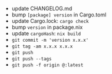 - update CHANGELOG.md
- bump `[package] version` in Cargo.toml
- update Cargo.lock: `cargo check`
- bump `version` in package.nix
- update `cargoHash`: `nix build`
- `git commit -m 'version x.x.x'`
- `git tag -am x.x.x x.x.x`
- `git push`
- `git push --tags`
- `git push -f origin @:latest`
